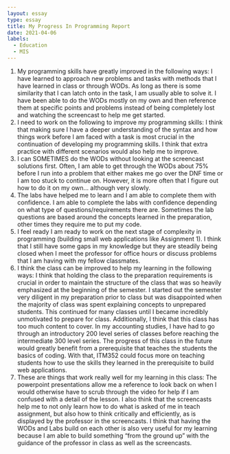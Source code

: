 ```yaml
---
layout: essay
type: essay
title: My Progress In Programming Report
date: 2021-04-06
labels:
  - Education
  - MIS
---
```

1. My programming skills have greatly improved in the following ways: I have learned to approach new problems and tasks with methods that I have learned in class or through WODs. As long as there is some similarity that I can latch onto in the task, I am usually able to solve it. I have been able to do the WODs mostly on my own and then reference them at specific points and problems instead of being completely lost and watching the screencast to help me get started. 
2. I need to work on the following to improve my programming skills: I think that making sure I have a deeper understanding of the syntax and how things work before I am faced with a task is most crucial in the continuation of developing my programming skills. I think that extra practice with different scenarios would also help me to improve. 
3. I can SOMETIMES do the WODs without looking at the screencast solutions first. Often, I am able to get through the WODs about 75% before I run into a problem that either makes me go over the DNF time or I am too stuck to continue on. However, it is more often that I figure out how to do it on my own… although very slowly.
4. The labs have helped me to learn and I am able to complete them with confidence. I am able to complete the labs with confidence depending on what type of questions/requirements there are. Sometimes the lab questions are based around the concepts learned in the preparation, other times they require me to put my code. 
5. I feel ready I am ready to work on the next stage of complexity in programming (building small web applications like Assignment 1). I think that I still have some gaps in my knowledge but they are steadily being closed when I meet the professor for office hours or discuss problems that I am having with my fellow classmates. 
6. I think the class can be improved to help my learning in the following ways: I think that holding the class to the preparation requirements is crucial in order to maintain the structure of the class that was so heavily emphasized at the beginning of the semester. I started out the semester very diligent in my preparation prior to class but was disappointed when the majority of class was spent explaining concepts to unprepared students. This continued for many classes until I became incredibly unmotivated to prepare for class. Additionally, I think that this class has too much content to cover. In my accounting studies, I have had to go through an introductory 200 level series of classes before reaching the intermediate 300 level series. The progress of this class in the future would greatly benefit from a prerequisite that teaches the students the basics of coding. With that, ITM352 could focus more on teaching students how to use the skills they learned in the prerequisite to build web applications. 
7. These are things that work really well for my learning in this class: The powerpoint presentations allow me a reference to look back on when I would otherwise have to scrub through the video for help if I am confused with a detail of the lesson. I also think that the screencasts help me to not only learn how to do what is asked of me in teach assignment, but also how to think critically and efficiently, as is displayed by the professor in the screencasts. I think that having the WODs and Labs build on each other is also very useful for my learning because I am able to build something “from the ground up” with the guidance of the professor in class as well as the screencasts. 

